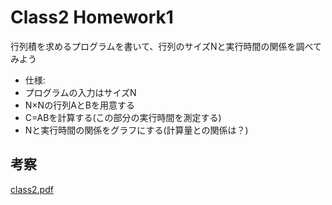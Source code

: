 # Class2 Homework1
行列積を求めるプログラムを書いて、行列のサイズNと実行時間の関係を調べてみよう
- 仕様:
- プログラムの入力はサイズN
- N×Nの行列AとBを用意する
- C=ABを計算する(この部分の実行時間を測定する)
- Nと実行時間の関係をグラフにする(計算量との関係は？)

## 考察
[class2.pdf](https://github.com/koomin-1122/STEP/blob/main/class2/class2.pdf)
 
